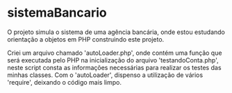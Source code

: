 # sistemaBancario
O projeto simula o sistema de uma agência bancária, onde estou estudando orientação a objetos em PHP construindo este projeto.

Criei um arquivo chamado 'autoLoader.php', onde contém uma função que será executada pelo PHP na inicialização do arquivo 'testandoConta.php', neste script consta as informações necessárias para realizar os testes das minhas classes. Com o 'autoLoader', dispenso a utilização de vários 'require', deixando o código mais limpo.
